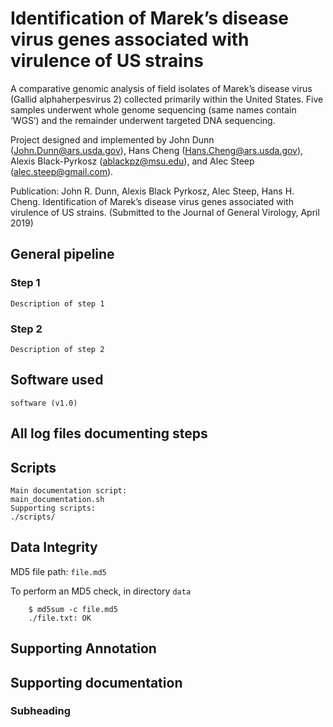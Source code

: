 # Identification of Marek’s disease virus genes associated with virulence of US strains

A comparative genomic analysis of field isolates of Marek’s disease virus (Gallid alphaherpesvirus 2) collected primarily within the United States. Five samples underwent whole genome sequencing (same names contain ‘WGS’) and the remainder underwent targeted DNA sequencing.

Project designed and implemented by John Dunn (John.Dunn@ars.usda.gov), Hans Cheng (Hans.Cheng@ars.usda.gov), Alexis Black-Pyrkosz (ablackpz@msu.edu), and Alec Steep (alec.steep@gmail.com).

Publication:
John R. Dunn, Alexis Black Pyrkosz, Alec Steep, Hans H. Cheng. Identification of Marek’s disease virus genes associated with virulence of US strains. (Submitted to the Journal of General Virology, April 2019)

## General pipeline

### Step 1

	Description of step 1

### Step 2

	Description of step 2

## Software used

	software (v1.0)


## All log files documenting steps

	
	
	
## Scripts

	Main documentation script:
	main_documentation.sh
	Supporting scripts:
	./scripts/


## Data Integrity

MD5 file path: `file.md5`

To perform an MD5 check, in directory `data`

		$ md5sum -c file.md5
		./file.txt: OK
		

## Supporting Annotation



## Supporting documentation

### Subheading
	
	
	
	